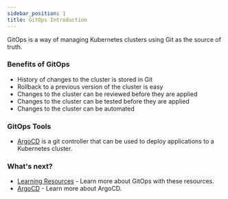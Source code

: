 ```yaml
---
sidebar_position: 1
title: GitOps Introduction
---
```


GitOps is a way of managing Kubernetes clusters using Git as the source of truth.

### Benefits of GitOps

- History of changes to the cluster is stored in Git 
- Rollback to a previous version of the cluster is easy
- Changes to the cluster can be reviewed before they are applied
- Changes to the cluster can be tested before they are applied
- Changes to the cluster can be automated

### GitOps Tools

- [ArgoCD](../argocd/introduction.md) is a git controller that can be used to deploy applications to a Kubernetes cluster. 

### What's next?

- [Learning Resources](./learning-resources.md) - Learn more about GitOps with these resources.
- [ArgoCD](../argocd/introduction.md) - Learn more about ArgoCD.